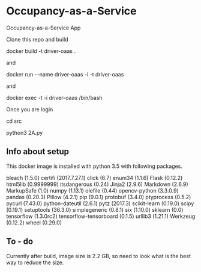 # Occupancy-as-a-Service

Occupancy-as-a-Service App 

Clone this repo and build 

docker build -t  driver-oaas .

and 

docker run --name driver-oaas -i -t driver-oaas 

and

docker exec -t -i driver-oaas /bin/bash

Once you are login

cd src

python3 2A.py


## Info about setup

This docker image is installed with python 3.5 with following packages.

bleach (1.5.0)
certifi (2017.7.27.1)
click (6.7)
enum34 (1.1.6)
Flask (0.12.2)
html5lib (0.9999999)
itsdangerous (0.24)
Jinja2 (2.9.6)
Markdown (2.6.9)
MarkupSafe (1.0)
numpy (1.13.1)
olefile (0.44)
opencv-python (3.3.0.9)
pandas (0.20.3)
Pillow (4.2.1)
pip (9.0.1)
protobuf (3.4.0)
ptyprocess (0.5.2)
pycurl (7.43.0)
python-dateutil (2.6.1)
pytz (2017.3)
scikit-learn (0.19.0)
scipy (0.19.1)
setuptools (36.3.0)
simplegeneric (0.8.1)
six (1.10.0)
sklearn (0.0)
tensorflow (1.3.0rc2)
tensorflow-tensorboard (0.1.5)
urllib3 (1.21.1)
Werkzeug (0.12.2)
wheel (0.29.0)

## To - do

Currently after build, image size is 2.2 GB, so need to look what is the best way to reduce the size.

